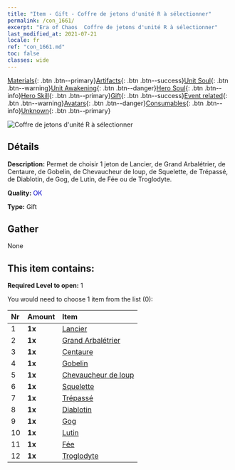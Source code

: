 ```yaml
---
title: "Item - Gift - Coffre de jetons d'unité R à sélectionner"
permalink: /con_1661/
excerpt: "Era of Chaos  Coffre de jetons d'unité R à sélectionner"
last_modified_at: 2021-07-21
locale: fr
ref: "con_1661.md"
toc: false
classes: wide
---
```

 [Materials](/ItemsFR/){: .btn .btn--primary}[Artifacts](/ItemsFR/Artifacts/){: .btn .btn--success}[Unit Soul](/ItemsFR/UnitSoul/){: .btn .btn--warning}[Unit Awakening](/ItemsFR/UnitAwakening/){: .btn .btn--danger}[Hero Soul](/ItemsFR/HeroSoul/){: .btn .btn--info}[Hero Skill](/ItemsFR/HeroSkill/){: .btn .btn--primary}[Gift](/ItemsFR/Gift/){: .btn .btn--success}[Event related](/ItemsFR/Events/){: .btn .btn--warning}[Avatars](/ItemsFR/Avatars/){: .btn .btn--danger}[Consumables](/ItemsFR/Consumables/){: .btn .btn--info}[Unknown](/ItemsFR/Unknown/){: .btn .btn--primary}

 ![Coffre de jetons d'unité R à sélectionner](/images/t/i_907277.png)

## Détails
 **Description:** Permet de choisir 1 jeton de Lancier, de Grand Arbalétrier, de Centaure, de Gobelin, de Chevaucheur de loup, de Squelette, de Trépassé, de Diablotin, de Gog, de Lutin, de Fée ou de Troglodyte.

 **Quality:** <span style="color: #0000CD">OK</span>

 **Type:** Gift

## Gather

  None

## This item contains:

 **Required Level to open:** 1

 You would need to choose 1 item from the list (0):

  | Nr | Amount |     Item    |
  |:---|:-------|:------------|
  | 1 |  **1x** | [Lancier](/ItemsFR/unt_190/) |  | 
  | 2 |  **1x** | [Grand Arbalétrier](/ItemsFR/unt_191/) |  | 
  | 3 |  **1x** | [Centaure](/ItemsFR/unt_199/) |  | 
  | 4 |  **1x** | [Gobelin](/ItemsFR/unt_217/) |  | 
  | 5 |  **1x** | [Chevaucheur de loup](/ItemsFR/unt_218/) |  | 
  | 6 |  **1x** | [Squelette](/ItemsFR/unt_208/) |  | 
  | 7 |  **1x** | [Trépassé](/ItemsFR/unt_209/) |  | 
  | 8 |  **1x** | [Diablotin](/ItemsFR/unt_226/) |  | 
  | 9 |  **1x** | [Gog](/ItemsFR/unt_227/) |  | 
  | 10 |  **1x** | [Lutin](/ItemsFR/unt_235/) |  | 
  | 11 |  **1x** | [Fée](/ItemsFR/unt_262/) |  | 
  | 12 |  **1x** | [Troglodyte](/ItemsFR/unt_244/) |  | 
